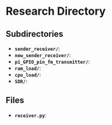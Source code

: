 # Research Directory



## Subdirectories

-   **`sender_receiver/`**: 
-   **`new_sender_receiver/`**: 
-   **`pi_GPIO_pin_fm_transmitter/`**: 
-   **`ram_load/`**:
-   **`cpu_load/`**: 
-   **`SDR/`**: 

## Files

-   **`receiver.py`**: 
